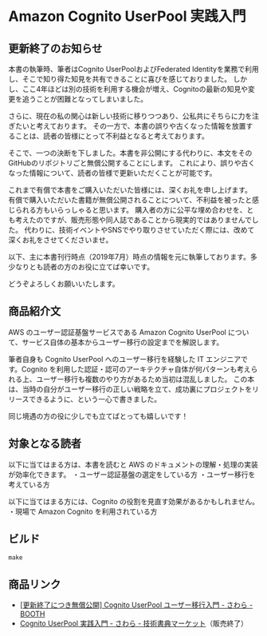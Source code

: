 # Amazon Cognito UserPool 実践入門

## 更新終了のお知らせ

本書の執筆時、筆者はCognito UserPoolおよびFederated Identityを業務で利用し、そこで知り得た知見を共有できることに喜びを感じておりました。
しかし、ここ4年ほどは別の技術を利用する機会が増え、Cognitoの最新の知見や変更を追うことが困難となってしまいました。

さらに、現在の私の関心は新しい技術に移りつつあり、公私共にそちらに力を注ぎたいと考えております。
その一方で、本書の誤りや古くなった情報を放置することは、読者の皆様にとって不利益となると考えております。

そこで、一つの決断を下しました。本書を非公開にする代わりに、本文をそのGitHubのリポジトリごと無償公開することにします。
これにより、誤りや古くなった情報について、読者の皆様で更新いただくことが可能です。

これまで有償で本書をご購入いただいた皆様には、深くお礼を申し上げます。
有償で購入いただいた書籍が無償公開されることについて、不利益を被ったと感じられる方もいらっしゃると思います。
購入者の方に公平な埋め合わせを、とも考えたのですが、販売形態や同人誌であることから現実的ではありませんでした。
代わりに、技術イベントやSNSでやり取りさせていただく際には、改めて深くお礼をさせてくださいませ。

以下、主に本書刊行時点（2019年7月）時点の情報を元に執筆しております。多少なりとも読者の方のお役に立てば幸いです。

どうぞよろしくお願いいたします。

## 商品紹介文

AWS のユーザー認証基盤サービスである Amazon Cognito UserPool について、サービス自体の基本からユーザー移行の設定までを解説します。

筆者自身も Cognito UserPool へのユーザー移行を経験した IT エンジニアです。Cognito を利用した認証・認可のアーキテクチャ自体が何パターンも考えられる上、ユーザー移行も複数のやり方があるため当初は混乱しました。
この本は、当時の自分がユーザー移行の正しい戦略を立て、成功裏にプロジェクトをリリースできるように、という一心で書きました。

同じ境遇の方の役に少しでも立てばとっても嬉しいです！

## 対象となる読者

以下に当てはまる方は、本書を読むと AWS のドキュメントの理解・処理の実装が効率化できます。
・ユーザー認証基盤の選定をしている方
・ユーザー移行を考えている方

以下に当てはまる方には、Cognito の役割を見直す効果があるかもしれません。
・現場で Amazon Cognito を利用されている方

## ビルド

```shell
make
```

## 商品リンク

- [\[更新終了につき無償公開\] Cognito UserPool ユーザー移行入門 - さわら - BOOTH](https://hiroga.booth.pm/items/1560273)
- [Cognito UserPool 実践入門 - さわら - 技術書典マーケット](https://techbookfest.org/product/6008295370260480)（販売終了）
